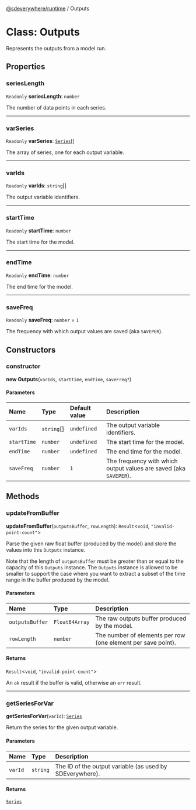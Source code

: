 [@sdeverywhere/runtime](../index.md) / Outputs

# Class: Outputs

Represents the outputs from a model run.

## Properties

### seriesLength

 `Readonly` **seriesLength**: `number`

The number of data points in each series.

___

### varSeries

 `Readonly` **varSeries**: [`Series`](Series.md)[]

The array of series, one for each output variable.

___

### varIds

 `Readonly` **varIds**: `string`[]

The output variable identifiers.

___

### startTime

 `Readonly` **startTime**: `number`

The start time for the model.

___

### endTime

 `Readonly` **endTime**: `number`

The end time for the model.

___

### saveFreq

 `Readonly` **saveFreq**: `number` = `1`

The frequency with which output values are saved (aka `SAVEPER`).

## Constructors

### constructor

**new Outputs**(`varIds`, `startTime`, `endTime`, `saveFreq?`)

#### Parameters

| Name | Type | Default value | Description |
| :------ | :------ | :------ | :------ |
| `varIds` | `string`[] | `undefined` | The output variable identifiers. |
| `startTime` | `number` | `undefined` | The start time for the model. |
| `endTime` | `number` | `undefined` | The end time for the model. |
| `saveFreq` | `number` | `1` | The frequency with which output values are saved (aka `SAVEPER`). |

## Methods

### updateFromBuffer

**updateFromBuffer**(`outputsBuffer`, `rowLength`): `Result`<`void`, ``"invalid-point-count"``\>

Parse the given raw float buffer (produced by the model) and store the values
into this `Outputs` instance.

Note that the length of `outputsBuffer` must be greater than or equal to
the capacity of this `Outputs` instance.  The `Outputs` instance is allowed
to be smaller to support the case where you want to extract a subset of
the time range in the buffer produced by the model.

#### Parameters

| Name | Type | Description |
| :------ | :------ | :------ |
| `outputsBuffer` | `Float64Array` | The raw outputs buffer produced by the model. |
| `rowLength` | `number` | The number of elements per row (one element per save point). |

#### Returns

`Result`<`void`, ``"invalid-point-count"``\>

An `ok` result if the buffer is valid, otherwise an `err` result.

___

### getSeriesForVar

**getSeriesForVar**(`varId`): [`Series`](Series.md)

Return the series for the given output variable.

#### Parameters

| Name | Type | Description |
| :------ | :------ | :------ |
| `varId` | `string` | The ID of the output variable (as used by SDEverywhere). |

#### Returns

[`Series`](Series.md)
